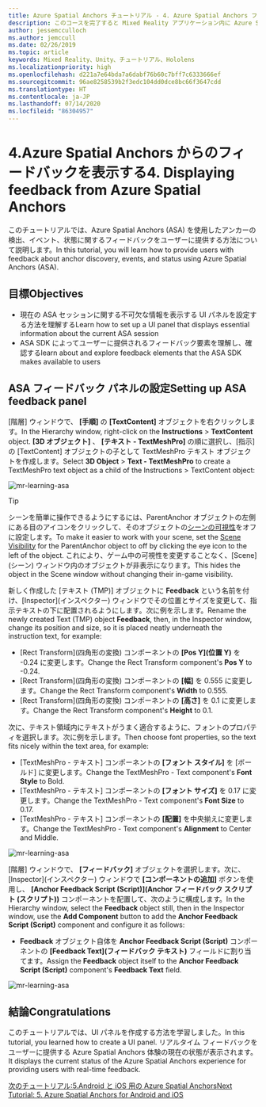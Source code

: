 ```yaml
---
title: Azure Spatial Anchors チュートリアル - 4. Azure Spatial Anchors フィードバックの表示
description: このコースを完了すると Mixed Reality アプリケーション内に Azure Spatial Anchors を実装する方法を学習できます。
author: jessemcculloch
ms.author: jemccull
ms.date: 02/26/2019
ms.topic: article
keywords: Mixed Reality、Unity、チュートリアル、Hololens
ms.localizationpriority: high
ms.openlocfilehash: d221a7e64bda7a6dabf76b60c7bff7c6333666ef
ms.sourcegitcommit: 96ae8258539b2f3edc104dd0dce8bc66f3647cdd
ms.translationtype: HT
ms.contentlocale: ja-JP
ms.lasthandoff: 07/14/2020
ms.locfileid: "86304957"
---
```

# <a name="4-displaying-feedback-from-azure-spatial-anchors"></a><span data-ttu-id="01f48-105">4.Azure Spatial Anchors からのフィードバックを表示する</span><span class="sxs-lookup"><span data-stu-id="01f48-105">4. Displaying feedback from Azure Spatial Anchors</span></span>

<span data-ttu-id="01f48-106">このチュートリアルでは、Azure Spatial Anchors (ASA) を使用したアンカーの検出、イベント、状態に関するフィードバックをユーザーに提供する方法について説明します。</span><span class="sxs-lookup"><span data-stu-id="01f48-106">In this tutorial, you will learn how to provide users with feedback about anchor discovery, events, and status using Azure Spatial Anchors (ASA).</span></span>

## <a name="objectives"></a><span data-ttu-id="01f48-107">目標</span><span class="sxs-lookup"><span data-stu-id="01f48-107">Objectives</span></span>

* <span data-ttu-id="01f48-108">現在の ASA セッションに関する不可欠な情報を表示する UI パネルを設定する方法を理解する</span><span class="sxs-lookup"><span data-stu-id="01f48-108">Learn how to set up a UI panel that displays essential information about the current ASA session</span></span>
* <span data-ttu-id="01f48-109">ASA SDK によってユーザーに提供されるフィードバック要素を理解し、確認する</span><span class="sxs-lookup"><span data-stu-id="01f48-109">learn about and explore feedback elements that the ASA SDK makes available to users</span></span>

## <a name="setting-up-asa-feedback-panel"></a><span data-ttu-id="01f48-110">ASA フィードバック パネルの設定</span><span class="sxs-lookup"><span data-stu-id="01f48-110">Setting up ASA feedback panel</span></span>

<span data-ttu-id="01f48-111">[階層] ウィンドウで、 **[手順]** の **[TextContent]** オブジェクトを右クリックします。</span><span class="sxs-lookup"><span data-stu-id="01f48-111">In the Hierarchy window, right-click on the **Instructions** > **TextContent** object.</span></span> <span data-ttu-id="01f48-112">**[3D オブジェクト]** 、 **[テキスト - TextMeshPro]** の順に選択し、[指示] の [TextContent] オブジェクトの子として TextMeshPro テキスト オブジェクトを作成します。</span><span class="sxs-lookup"><span data-stu-id="01f48-112">Select **3D Object** > **Text - TextMeshPro** to create a TextMeshPro text object as a child of the Instructions > TextContent object:</span></span>

![mr-learning-asa](images/mr-learning-asa/asa-04-section1-step1-1.png)

> [!TIP]
> <span data-ttu-id="01f48-114">シーンを簡単に操作できるようにするには、ParentAnchor オブジェクトの左側にある目のアイコンをクリックして、そのオブジェクトの<a href="https://docs.unity3d.com/Manual/SceneVisibility.html" target="_blank">シーンの可視性</a>をオフに設定します。</span><span class="sxs-lookup"><span data-stu-id="01f48-114">To make it easier to work with your scene, set the  <a href="https://docs.unity3d.com/Manual/SceneVisibility.html" target="_blank">Scene Visibility</a> for the ParentAnchor object to off by clicking the eye icon to the left of the object.</span></span> <span data-ttu-id="01f48-115">これにより、ゲーム中の可視性を変更することなく、[Scene]\(シーン\) ウィンドウ内のオブジェクトが非表示になります。</span><span class="sxs-lookup"><span data-stu-id="01f48-115">This hides the object in the Scene window without changing their in-game visibility.</span></span>

<span data-ttu-id="01f48-116">新しく作成した [テキスト (TMP)] オブジェクトに **Feedback** という名前を付け、[Inspector]\(インスペクター\) ウィンドウでその位置とサイズを変更して、指示テキストの下に配置されるようにします。次に例を示します。</span><span class="sxs-lookup"><span data-stu-id="01f48-116">Rename the newly created Text (TMP) object **Feedback**, then, in the Inspector window, change its position and size, so it is placed neatly underneath the instruction text, for example:</span></span>

* <span data-ttu-id="01f48-117">[Rect Transform]\(四角形の変換\) コンポーネントの **[Pos Y]\(位置 Y\)** を -0.24 に変更します。</span><span class="sxs-lookup"><span data-stu-id="01f48-117">Change the Rect Transform component's **Pos Y** to -0.24.</span></span>
* <span data-ttu-id="01f48-118">[Rect Transform]\(四角形の変換\) コンポーネントの **[幅]** を 0.555 に変更します。</span><span class="sxs-lookup"><span data-stu-id="01f48-118">Change the Rect Transform component's **Width** to 0.555.</span></span>
* <span data-ttu-id="01f48-119">[Rect Transform]\(四角形の変換\) コンポーネントの **[高さ]** を 0.1 に変更します。</span><span class="sxs-lookup"><span data-stu-id="01f48-119">Change the Rect Transform component's **Height** to 0.1.</span></span>

<span data-ttu-id="01f48-120">次に、テキスト領域内にテキストがうまく適合するように、フォントのプロパティを選択します。次に例を示します。</span><span class="sxs-lookup"><span data-stu-id="01f48-120">Then choose font properties, so the text fits nicely within the text area, for example:</span></span>

* <span data-ttu-id="01f48-121">[TextMeshPro - テキスト] コンポーネントの **[フォント スタイル]** を [ボールド] に変更します。</span><span class="sxs-lookup"><span data-stu-id="01f48-121">Change the TextMeshPro - Text component's **Font Style** to Bold.</span></span>
* <span data-ttu-id="01f48-122">[TextMeshPro - テキスト] コンポーネントの **[フォント サイズ]** を 0.17 に変更します。</span><span class="sxs-lookup"><span data-stu-id="01f48-122">Change the TextMeshPro - Text component's **Font Size** to 0.17.</span></span>
* <span data-ttu-id="01f48-123">[TextMeshPro - テキスト] コンポーネントの **[配置]** を中央揃えに変更します。</span><span class="sxs-lookup"><span data-stu-id="01f48-123">Change the TextMeshPro - Text component's **Alignment** to Center and Middle.</span></span>

![mr-learning-asa](images/mr-learning-asa/asa-04-section1-step1-2.png)

<span data-ttu-id="01f48-125">[階層] ウィンドウで、 **[フィードバック]** オブジェクトを選択します。次に、[Inspector]\(インスペクター\) ウィンドウで **[コンポーネントの追加]** ボタンを使用し、 **[Anchor Feedback Script (Script)]\(Anchor フィードバック スクリプト (スクリプト)\)** コンポーネントを配置して、次のように構成します。</span><span class="sxs-lookup"><span data-stu-id="01f48-125">In the Hierarchy window, select the **Feedback** object still, then in the Inspector window, use the **Add Component** button to add the **Anchor Feedback Script (Script)** component and configure it as follows:</span></span>

* <span data-ttu-id="01f48-126">**Feedback** オブジェクト自体を **Anchor Feedback Script (Script)** コンポーネントの **[Feedback Text]\(フィードバック テキスト\)** フィールドに割り当てます。</span><span class="sxs-lookup"><span data-stu-id="01f48-126">Assign the **Feedback** object itself to the **Anchor Feedback Script (Script)** component's **Feedback Text** field.</span></span>

![mr-learning-asa](images/mr-learning-asa/asa-04-section1-step1-3.png)

## <a name="congratulations"></a><span data-ttu-id="01f48-128">結論</span><span class="sxs-lookup"><span data-stu-id="01f48-128">Congratulations</span></span>

<span data-ttu-id="01f48-129">このチュートリアルでは、UI パネルを作成する方法を学習しました。</span><span class="sxs-lookup"><span data-stu-id="01f48-129">In this tutorial, you learned how to create a UI panel.</span></span> <span data-ttu-id="01f48-130">リアルタイム フィードバックをユーザーに提供する Azure Spatial Anchors 体験の現在の状態が表示されます。</span><span class="sxs-lookup"><span data-stu-id="01f48-130">It displays the current status of the Azure Spatial Anchors experience for providing users with real-time feedback.</span></span>

[<span data-ttu-id="01f48-131">次のチュートリアル:5.Android と iOS 用の Azure Spatial Anchors</span><span class="sxs-lookup"><span data-stu-id="01f48-131">Next Tutorial: 5. Azure Spatial Anchors for Android and iOS</span></span>](mr-learning-asa-05.md)
